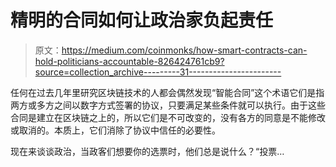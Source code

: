 # 精明的合同如何让政治家负起责任

> 原文：<https://medium.com/coinmonks/how-smart-contracts-can-hold-politicians-accountable-826424761cb9?source=collection_archive---------31----------------------->

任何在过去几年里研究区块链技术的人都会偶然发现“智能合同”这个术语它们是指两方或多方之间以数字方式签署的协议，只要满足某些条件就可以执行。由于这些合同是建立在区块链之上的，所以它们是不可改变的，没有各方的同意是不能修改或取消的。本质上，它们消除了协议中信任的必要性。

现在来谈谈政治，当政客们想要你的选票时，他们总是说什么？“投票…